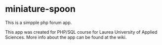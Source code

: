 # miniature-spoon

This is a simpple php forum app. 

This app was created for PHP/SQL course for Laurea University of Applied Sciences. More info about the app can be found at the wiki. 
